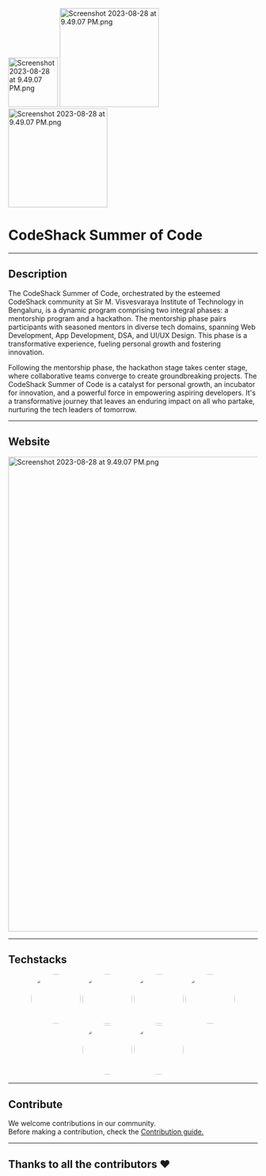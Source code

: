 
<img width="100" alt="Screenshot 2023-08-28 at 9.49.07 PM.png" src="assets/glug_wh.png">
<img width="200" alt="Screenshot 2023-08-28 at 9.49.07 PM.png" src="assets/c1.png">
<img width="200" alt="Screenshot 2023-08-28 at 9.49.07 PM.png" src="assets/Techhub.jpeg">

 
# CodeShack Summer of Code
<hr/>

## Description

<p>The CodeShack Summer of Code, orchestrated by the esteemed CodeShack community at Sir M. Visvesvaraya Institute of Technology in Bengaluru, is a dynamic program comprising two integral phases: a mentorship program and a hackathon. The mentorship phase pairs participants with seasoned mentors in diverse tech domains, spanning Web Development, App Development, DSA, and UI/UX Design. This phase is a transformative experience, fueling personal growth and fostering innovation.

Following the mentorship phase, the hackathon stage takes center stage, where collaborative teams converge to create groundbreaking projects. The CodeShack Summer of Code is a catalyst for personal growth, an incubator for innovation, and a powerful force in empowering aspiring developers. It's a transformative journey that leaves an enduring impact on all who partake, nurturing the tech leaders of tomorrow.</p>

<hr/>

## Website

<img width="960" alt="Screenshot 2023-08-28 at 9.49.07 PM.png" src="assets/csocwebsite.png">

<hr/>

## Techstacks
<div align="center">
  <img src="assets/html.png" width="100" height="100" style="border-radius: 50%;">
  <img src="assets/css.png" width="100" height="100" style="border-radius: 50%;">
  <img src="assets/js.png" width="100" height="100" style="border-radius: 50%;">
  <img src="assets/django.png" width="100" height="100" style="border-radius: 50%;">
  <img src="assets/postgres.png" width="100" height="100" style="border-radius: 50%;">
  <img src="assets/ngnix.png" width="100" height="100" style="border-radius: 50%;">
</div>


<hr>

## Contribute

We welcome contributions in our community.<br>
Before making a contribution, check the <a href="CONTRIBUTING.md">Contribution guide.</a>
<hr>

## Thanks to all the contributors ❤️

